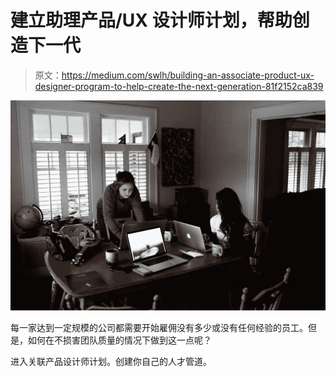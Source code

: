 # 建立助理产品/UX 设计师计划，帮助创造下一代

> 原文：<https://medium.com/swlh/building-an-associate-product-ux-designer-program-to-help-create-the-next-generation-81f2152ca839>

![](img/2907a5b557ff5610e8abf936d571975e.png)

每一家达到一定规模的公司都需要开始雇佣没有多少或没有任何经验的员工。但是，如何在不损害团队质量的情况下做到这一点呢？

进入关联产品设计师计划。创建你自己的人才管道。